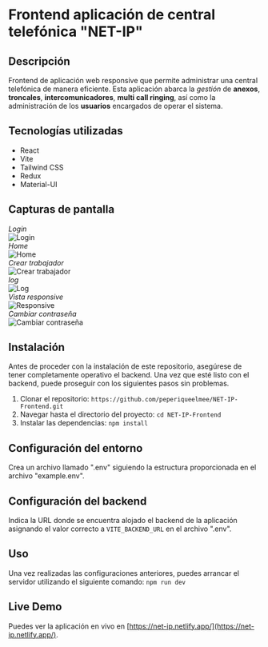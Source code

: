 # Frontend aplicación de central telefónica "NET-IP"

## Descripción

Frontend de aplicación web responsive que permite administrar una central telefónica de manera eficiente. Esta aplicación abarca la *gestión* de **anexos**, **troncales**, **intercomunicadores**, **multi call ringing**, así como la administración de los **usuarios** encargados de operar el sistema.

## Tecnologías utilizadas

- React
- Vite
- Tailwind CSS
- Redux
- Material-UI

## Capturas de pantalla
*Login*  
![Login](./src/assets/SS/login.jpg)  
*Home*  
![Home](./src/assets/SS/Home-Anexos.jpg)  
*Crear trabajador*  
![Crear trabajador](./src/assets/SS/Home-Crear-Trabajador.jpg)  
*log*  
![Log](./src/assets/SS/home-Log.jpg)  
*Vista responsive*  
![Responsive](./src/assets/SS/Responsive.jpg)  
*Cambiar contraseña*  
![Cambiar contraseña](./src/assets/SS/Cambiar-contrasena.jpg)  

## Instalación
Antes de proceder con la instalación de este repositorio, asegúrese de tener completamente operativo el backend. Una vez que esté listo con el backend, puede proseguir con los siguientes pasos sin problemas.

1. Clonar el repositorio: `https://github.com/peperiqueelmee/NET-IP-Frontend.git`
2. Navegar hasta el directorio del proyecto: `cd NET-IP-Frontend`
3. Instalar las dependencias: `npm install`

## Configuración del entorno

Crea un archivo llamado ".env" siguiendo la estructura proporcionada en el archivo "example.env".

## Configuración del backend

Indica la URL donde se encuentra alojado el backend de la aplicación asignando el valor correcto a `VITE_BACKEND_URL` en el archivo ".env".

## Uso

Una vez realizadas las configuraciones anteriores, puedes arrancar el servidor utilizando el siguiente comando:
`npm run dev`

## Live Demo
Puedes ver la aplicación en vivo en [https://net-ip.netlify.app/](https://net-ip.netlify.app/).
